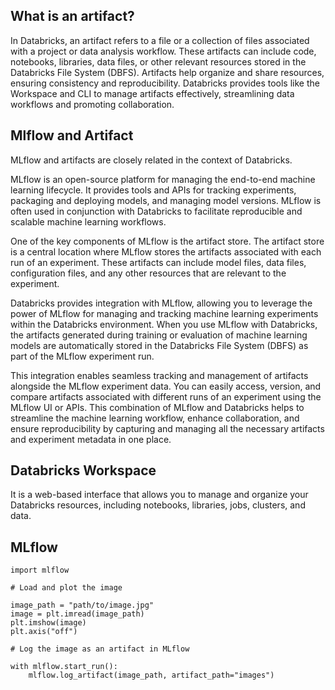 ## What is an artifact? 

In Databricks, an artifact refers to a file or a collection of files associated with a project or data analysis workflow. These artifacts can include code, notebooks, libraries, data files, or other relevant resources stored in the Databricks File System (DBFS). Artifacts help organize and share resources, ensuring consistency and reproducibility. Databricks provides tools like the Workspace and CLI to manage artifacts effectively, streamlining data workflows and promoting collaboration.

## Mlflow and Artifact
MLflow and artifacts are closely related in the context of Databricks.

MLflow is an open-source platform for managing the end-to-end machine learning lifecycle. It provides tools and APIs for tracking experiments, packaging and deploying models, and managing model versions. MLflow is often used in conjunction with Databricks to facilitate reproducible and scalable machine learning workflows.

One of the key components of MLflow is the artifact store. The artifact store is a central location where MLflow stores the artifacts associated with each run of an experiment. These artifacts can include model files, data files, configuration files, and any other resources that are relevant to the experiment.

Databricks provides integration with MLflow, allowing you to leverage the power of MLflow for managing and tracking machine learning experiments within the Databricks environment. When you use MLflow with Databricks, the artifacts generated during training or evaluation of machine learning models are automatically stored in the Databricks File System (DBFS) as part of the MLflow experiment run.

This integration enables seamless tracking and management of artifacts alongside the MLflow experiment data. You can easily access, version, and compare artifacts associated with different runs of an experiment using the MLflow UI or APIs. This combination of MLflow and Databricks helps to streamline the machine learning workflow, enhance collaboration, and ensure reproducibility by capturing and managing all the necessary artifacts and experiment metadata in one place.

## Databricks Workspace

It is a web-based interface that allows you to manage and organize your Databricks resources, including notebooks, libraries, jobs, clusters, and data.
## MLflow

```import matplotlib.pyplot as plt
import mlflow

# Load and plot the image

image_path = "path/to/image.jpg"
image = plt.imread(image_path)
plt.imshow(image)
plt.axis("off")

# Log the image as an artifact in MLflow

with mlflow.start_run():
    mlflow.log_artifact(image_path, artifact_path="images")
